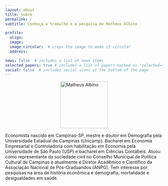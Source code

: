 ```yaml
---
layout: about
title: sobre
permalink: /
subtitle: Conheça o trabalho e a pesquisa de Matheus Albino

profile:
  align: 
  image: 
  image_circular:  # crops the image to make it circular
  address: 

news: false  # includes a list of news items
selected_papers: true # includes a list of papers marked as "selected={true}"
social: false  # includes social icons at the bottom of the page
---
```

<style>
.center {
  display: block;
  margin-left: auto;
  margin-right: auto;
  width: 150px;
}
</style>

<img src="https://albinomath.github.io/assets/img/foto_urna.png" alt="Matheus Albino" class="center"> 


Economista nascido em Campinas-SP, mestre e doutor em Demografia pela Universidade Estadual de Campinas (Unicamp). Bacharel em Economia Empresarial e Controladoria com habilitação em Economia pela Universidade de São Paulo (USP) e bacharel em Ciências Contábeis. Atuou como representante da sociedade civil no Conselho Municipal de Política Cultural de Campinas e atualmente é Diretor Acadêmico e Científico da Associação Nacional de Pós-Graduandos (ANPG). Tem interesse por pesquisas na área de história econômica e demografia, mortalidade e desigualdades em saúde. 

